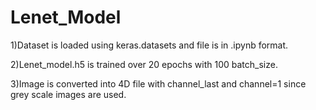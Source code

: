 # Lenet_Model
1)Dataset is loaded using keras.datasets and file is in .ipynb format.

2)Lenet_model.h5 is trained over 20 epochs with 100 batch_size.

3)Image is converted into 4D file with channel_last and channel=1 since grey scale images are used.
